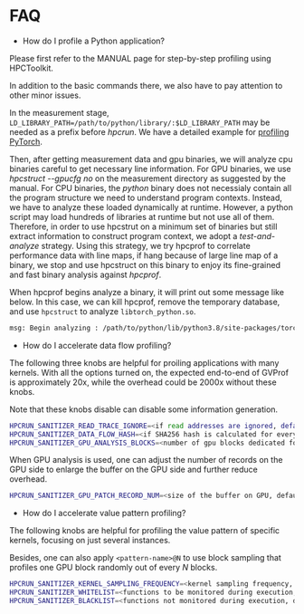 # FAQ

- How do I profile a Python application?

Please first refer to the MANUAL page for step-by-step profiling using HPCToolkit.

In addition to the basic commands there, we also have to pay attention to other minor issues. 

In the measurement stage, `LD_LIBRARY_PATH=/path/to/python/library/:$LD_LIBRARY_PATH` may be needed as a prefix before *hpcrun*. We have a detailed example for [profiling PyTorch](https://gvprof.readthedocs.io/en/latest/pytorch.html).

Then, after getting measurement data and gpu binaries, we will analyze cpu binaries careful to get necessary line information.
For GPU binaries, we use *hpcstruct --gpucfg no* on the measurement directory as suggested by the manual.
For CPU binaries, the *python* binary does not necessialy contain all the program structure we need to understand program contexts. Instead, we have to analyze these loaded dynamically at runtime. However, a python script may load hundreds of libraries at runtime but not use all of them. Therefore, in order to use hpcstrut on a minimum set of binaries but still extract information to construct program context, we adopt a *test-and-analyze* strategy. Using this strategy, we try hpcprof to correlate performance data with line maps, if hang because of large line map of a binary, we stop and use hpcstruct on this binary to enjoy its fine-grained and fast binary analysis against *hpcprof*. 

When hpcprof begins analyze a binary, it will print out some message like below. In this case, we can kill hpcprof, remove the temporary database, and use `hpcstruct` to analyze `libtorch_python.so`.

```bash
msg: Begin analyzing : /path/to/python/lib/python3.8/site-packages/torch/lib/libtorch_python.so
```

- How do I accelerate data flow profiling?

The following three knobs are helpful for proiling applications with many kernels. With all the options turned on, the expected end-to-end of GVProf is approximately 20x, while the overhead could be 2000x without these knobs. 

Note that these knobs disable can disable some information generation.

```bash
HPCRUN_SANITIZER_READ_TRACE_IGNORE=<if read addresses are ignored, default: 0>
HPCRUN_SANITIZER_DATA_FLOW_HASH=<if SHA256 hash is calculated for every operation, default: 0>
HPCRUN_SANITIZER_GPU_ANALYSIS_BLOCKS=<number of gpu blocks dedicated for analysis, default: 0>
```

When GPU analysis is used, one can adjust the number of records on the GPU side to enlarge the buffer on the GPU side and further reduce overhead.

```bash
HPCRUN_SANITIZER_GPU_PATCH_RECORD_NUM=<size of the buffer on GPU, default: 16 * 1024>
```

- How do I accelerate value pattern profiling?

The following knobs are helpful for profiling the value pattern of specific kernels, focusing on just several instances.

Besides, one can also apply `<pattern-name>@N` to use block sampling that profiles one GPU block randomly out of every *N* blocks.

```bash
HPCRUN_SANITIZER_KERNEL_SAMPLING_FREQUENCY=<kernel sampling frequency, default: 1>
HPCRUN_SANITIZER_WHITELIST=<functions to be monitored during execution, default: 0>
HPCRUN_SANITIZER_BLACKLIST=<functions not monitored during execution, default: 0>
```